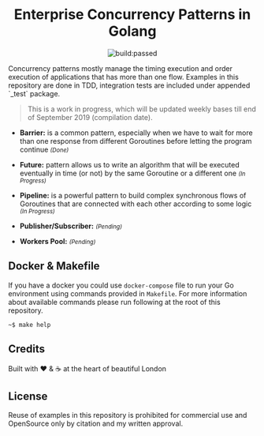 <h1 align="center">Enterprise Concurrency Patterns in Golang</h1>
<p align="center"><img src="https://travis-ci.org/neg0/docfony.svg?branch=master" alt="build:passed"></p>
Concurrency patterns mostly manage the timing execution and order execution of applications that has more 
than one flow. Examples in this repository are done in TDD, integration tests are included under appended `_test` package.

> This is a work in progress, which will be updated weekly bases till end of September 2019 (compilation date).

* __Barrier:__ is a common pattern, especially when we have to wait for more than one response 
from different Goroutines before letting the program continue <small>_(Done)_</small>

* __Future:__ pattern allows us to write an algorithm that will be executed eventually in time 
(or not) by the same Goroutine or a different one <small>_(In Progress)_</small>

* __Pipeline:__ is a powerful pattern to build complex synchronous flows of Goroutines that are 
connected with each other according to some logic <small>_(In Progress)_</small>

* __Publisher/Subscriber:__ <small>_(Pending)_</small>

* __Workers Pool:__ <small>_(Pending)_</small>

 
## Docker & Makefile
If you have a docker you could use `docker-compose` file to run your Go environment using commands 
provided in `Makefile`. For more information about available commands please run following at the 
root of this repository.

    ~$ make help

## Credits
Built with :heart: & :coffee: at the heart of beautiful London


## License
Reuse of examples in this repository is prohibited for commercial use and OpenSource only by citation and my written approval.